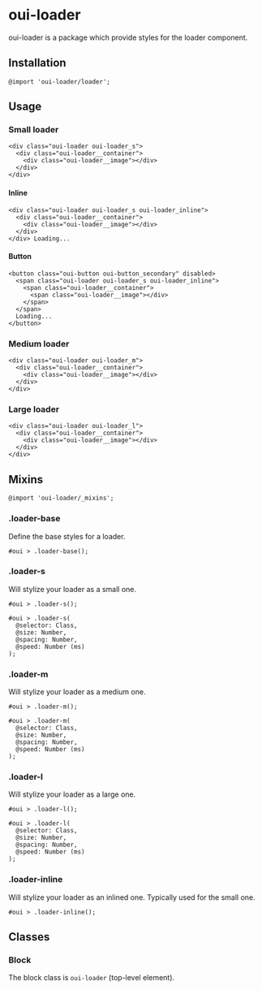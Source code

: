 # oui-loader

<component-status cx-design="partial" ux="rc"></component-status>

oui-loader is a package which provide styles for the loader component.

## Installation

```less
@import 'oui-loader/loader';
```

## Usage

### Small loader

```html:preview
<div class="oui-loader oui-loader_s">
  <div class="oui-loader__container">
    <div class="oui-loader__image"></div>
  </div>
</div>
```

#### Inline

```html:preview
<div class="oui-loader oui-loader_s oui-loader_inline">
  <div class="oui-loader__container">
    <div class="oui-loader__image"></div>
  </div>
</div> Loading...
```

#### Button

```html:preview
<button class="oui-button oui-button_secondary" disabled>
  <span class="oui-loader oui-loader_s oui-loader_inline">
    <span class="oui-loader__container">
      <span class="oui-loader__image"></div>
    </span>
  </span>
  Loading...
</button>
```

### Medium loader

```html:preview
<div class="oui-loader oui-loader_m">
  <div class="oui-loader__container">
    <div class="oui-loader__image"></div>
  </div>
</div>
```

### Large loader

```html:preview
<div class="oui-loader oui-loader_l">
  <div class="oui-loader__container">
    <div class="oui-loader__image"></div>
  </div>
</div>
```

## Mixins

```less
@import 'oui-loader/_mixins';
```

### .loader-base

Define the base styles for a loader.

```less
#oui > .loader-base();
```

### .loader-s

Will stylize your loader as a small one.

```less
#oui > .loader-s();
```

```less
#oui > .loader-s(
  @selector: Class,
  @size: Number,
  @spacing: Number,
  @speed: Number (ms)
);
```

### .loader-m

Will stylize your loader as a medium one.

```less
#oui > .loader-m();
```

```less
#oui > .loader-m(
  @selector: Class,
  @size: Number,
  @spacing: Number,
  @speed: Number (ms)
);
```

### .loader-l

Will stylize your loader as a large one.

```less
#oui > .loader-l();
```

```less
#oui > .loader-l(
  @selector: Class,
  @size: Number,
  @spacing: Number,
  @speed: Number (ms)
);
```

### .loader-inline

Will stylize your loader as an inlined one. Typically used for the small one.

```less
#oui > .loader-inline();
```

## Classes

### Block

The block class is `oui-loader` (top-level element).
